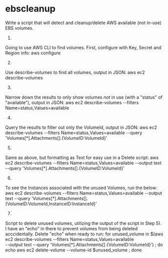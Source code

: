# ebscleanup
Write a script that will detect and cleanup/delete AWS available (not in-use) EBS volumes.

1)
Going to use AWS CLI to find volumes. First, configure with Key, Secret and Region info:
aws configure

2)
Use describe-volumes to find all volumes, output in JSON:
aws ec2 describe-volumes

3)
Narrow down the results to only show volumes *not* in use (with a "status" of "available"), output in JSON:
aws ec2 describe-volumes --filters Name=status,Values=available

4)
Query the results to filter out only the VolumeId, output in JSON:
aws ec2 describe-volumes --filters Name=status,Values=available --query 'Volumes[*].Attachments[].{VolumeID:VolumeId}'

5)
Same as above, but formatting as Text for easy use in a Delete script:
aws ec2 describe-volumes --filters Name=status,Values=available --output text --query 'Volumes[*].Attachments[].{VolumeID:VolumeId}'

6)
To see the Instances associated with the unused Volumes, run the below:
aws ec2 describe-volumes --filters Name=status,Values=available --output text --query 'Volumes[*].Attachments[].{VolumeID:VolumeId,InstanceID:InstanceId}'

7)
Script to delete unused volumes, utilizing the output of the script in Step 5). I have an "echo" in there to prevent volumes from being deleted acccidentally. Delete "echo" when ready to run:
for unused_volume in $(aws ec2 describe-volumes --filters Name=status,Values=available \
--output text --query 'Volumes[*].Attachments[].{VolumeID:VolumeId}') ; 
do echo aws ec2 delete-volume --volume-id $unused_volume ; done

